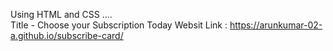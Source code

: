 Using HTML and CSS ....  
Title - Choose your Subscription Today
Websit Link : https://arunkumar-02-a.github.io/subscribe-card/
